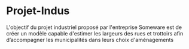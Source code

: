 # Projet-Indus
L'objectif du projet industriel proposé par l'entreprise Someware est de créer un modèle capable d'estimer les largeurs des rues et trottoirs afin d’accompagner les municipalités dans leurs choix d'aménagements
